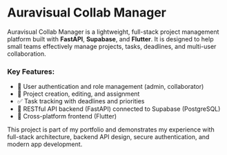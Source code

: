 # Auravisual Collab Manager
Auravisual Collab Manager is a lightweight, full-stack project management platform built with **FastAPI**, **Supabase**, and **Flutter**. It is designed to help small teams effectively manage projects, tasks, deadlines, and multi-user collaboration.

### Key Features:
- 🔐 User authentication and role management (admin, collaborator)
- 📁 Project creation, editing, and assignment
- ✅ Task tracking with deadlines and priorities
- 🧩 RESTful API backend (FastAPI) connected to Supabase (PostgreSQL)
- 📱 Cross-platform frontend (Flutter)

This project is part of my portfolio and demonstrates my experience with full-stack architecture, backend API design, secure authentication, and modern app development.
